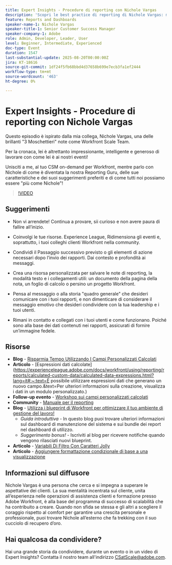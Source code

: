 ```yaml
---
title: Expert Insights - Procedure di reporting con Nichole Vargas
description: 'Scopri le best practice di reporting di Nichole Vargas: migliora le tue competenze di reporting in Workfront con campi calcolati, suggerimenti per la narrazione e risorse guidate dalla community.'
feature: Reports and Dashboards
speaker-name-1: Nichole Vargas
speaker-title-1: Senior Customer Success Manager
speaker-company-1: Adobe
role: Admin, Developer, Leader, User
level: Beginner, Intermediate, Experienced
doc-type: Event
duration: 1547
last-substantial-update: 2025-08-20T00:00:00Z
jira: KT-18616
source-git-commit: 1df24f5fb68bbd4d37658b699e7ecb3fa1ef2444
workflow-type: tm+mt
source-wordcount: '463'
ht-degree: 0%

---
```



# Expert Insights - Procedure di reporting con Nichole Vargas

Questo episodio è ispirato dalla mia collega, Nichole Vargas, una delle brillanti &quot;3 Moschettieri&quot; note come Workfront Scale Team.

Per la cronaca, lei è altrettanto impressionante, intelligente e generoso di lavorare con come lei è ai nostri eventi! 

Unisciti a me, al tuo CSM on-demand per Workfront, mentre parlo con Nichole di come è diventata la nostra Reporting Guru, delle sue caratteristiche e dei suoi suggerimenti preferiti e di come tutti noi possiamo essere &quot;più come Nichole&quot;! 

>[!VIDEO](https://video.tv.adobe.com/v/3469894/?learn=on&enablevpops)

## Suggerimenti

* Non vi arrendete! Continua a provare, sii curioso e non avere paura di fallire all’inizio. 
* Coinvolgi le tue risorse. Experience League, Ridimensiona gli eventi e, soprattutto, i tuoi colleghi clienti Workfront nella community. 
* Condividi il Passaggio successivo previsto o gli elementi di azione necessari dopo l’invio dei rapporti. Dai contesto e profondità ai messaggi.

* Crea una risorsa personalizzata per salvare le note di reporting, la modalità testo e i collegamenti utili: un documento della pagina della nota, un foglio di calcolo o persino un progetto Workfront. 
* Pensa al messaggio o alla storia &quot;quadro generale&quot; che desideri comunicare con i tuoi rapporti, e non dimenticare di considerare il messaggio emotivo che desideri condividere con la tua leadership e i tuoi utenti. 
* Rimani in contatto e collegati con i tuoi utenti e come funzionano. Poiché sono alla base dei dati contenuti nei rapporti, assicurati di fornire un’immagine fedele. 

## Risorse

* **Blog** - [Risparmia Tempo Utilizzando I Campi Personalizzati Calcolati](https://experienceleaguecommunities.adobe.com/t5/workfront-blogs/save-time-using-calculated-fields-to-capture-dates-details-and/ba-p/518237)
* **Articolo** - [Espressioni dati calcolate]&#x200B;(https://experienceleague.adobe.com/docs/workfront/using/reporting/reports/calculated-custom-data/calculated-data-expressions.html?lang=it#:~:text=È possibile utilizzare espressioni dati che generano un nuovo campo.&amp;text=Per ulteriori informazioni sulla creazione, visualizza i dati in un modulo personalizzato.)
* **Follow-up evento** - [Workshop sui campi personalizzati calcolati](https://experienceleaguecommunities.adobe.com/t5/workfront-discussions/follow-up-calculated-custom-fields-workshop/td-p/592725)
* **Community** - [Manuale per il reporting](https://experienceleaguecommunities.adobe.com/t5/workfront-discussions/the-first-ever-adobe-workfront-customer-reporting-cookbook-is/m-p/478722#M1406)
* **Blog** - [Utilizza i blueprint di Workfront per ottimizzare il tuo ambiente di gestione del lavoro!](https://experienceleaguecommunities.adobe.com/t5/workfront-blogs/use-workfront-blueprints-to-optimize-your-work-management/ba-p/547147)
   * *Guida introduttiva* - In questo blog puoi trovare ulteriori informazioni sul dashboard di manutenzione del sistema e sui bundle dei report nel dashboard di utilizzo. 
   * *Suggerimento bonus!* - Iscriviti al blog per ricevere notifiche quando vengono rilasciati nuovi blueprint. 
* **Articolo** - [Variabili Di Filtro Con Caratteri Jolly](https://experienceleague.adobe.com/docs/workfront/using/reporting/reports/report-elements/understand-wildcard-filter-variables.html?lang=it)
* **Articolo** - [Aggiungere formattazione condizionale di base a una visualizzazione](https://experienceleague.adobe.com/docs/workfront-learn/tutorials-workfront/reporting/basic-reporting/add-basic-conditional-formatting-to-a-view.html?lang=it)

## Informazioni sul diffusore

Nichole Vargas è una persona che cerca e si impegna a superare le aspettative dei clienti. La sua mentalità incentrata sul cliente, unita all’esperienza nelle operazioni di assistenza clienti e formazione presso Adobe Workfront, è alla base del programma di successo di scalabilità che ha contribuito a creare. Quando non sfida se stessa e gli altri a scegliere il coraggio rispetto al comfort per garantire una crescita personale e professionale, puoi trovare Nichole all’esterno che fa trekking con il suo cucciolo di recupero d’oro. 

## Hai qualcosa da condividere?

Hai una grande storia da condividere, durante un evento o in un video di Expert Insights? Contatta il nostro team all&#39;indirizzo [CSatScale@adobe.com](mailto:CSatScale@adobe.com).

